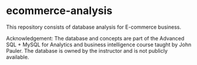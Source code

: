 # ecommerce-analysis

This repository consists of database analysis for E-commerce business. 

Acknowledgement:
The database and concepts are part of the Advanced SQL + MySQL for Analytics and business intelligence course taught by John Pauler. The database is owned by the instructor and is not publicly available.
